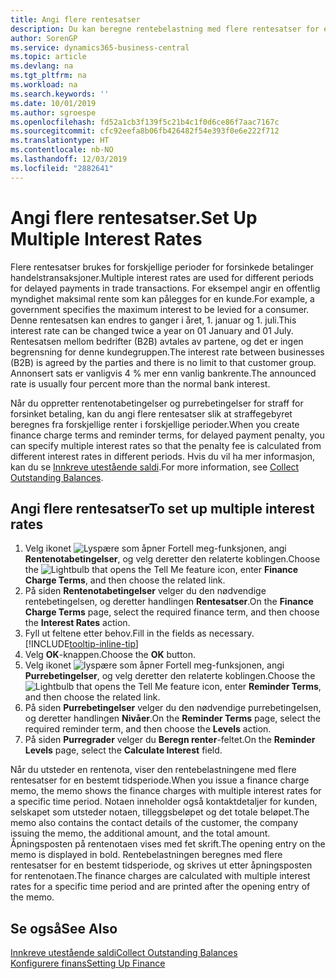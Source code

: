 ```yaml
---
title: Angi flere rentesatser
description: Du kan beregne rentebelastning med flere rentesatser for en bestemt periode. Renteberegningen fungerer på samme måte for alle rentebelastninger. Det er bare satsen for renten for en bestemt periode som varierer.
author: SorenGP
ms.service: dynamics365-business-central
ms.topic: article
ms.devlang: na
ms.tgt_pltfrm: na
ms.workload: na
ms.search.keywords: ''
ms.date: 10/01/2019
ms.author: sgroespe
ms.openlocfilehash: fd52a1cb3f139f5c21b4c1f0d6ce86f7aac7167c
ms.sourcegitcommit: cfc92eefa8b06fb426482f54e393f0e6e222f712
ms.translationtype: HT
ms.contentlocale: nb-NO
ms.lasthandoff: 12/03/2019
ms.locfileid: "2882641"
---
```

# <a name="set-up-multiple-interest-rates"></a><span data-ttu-id="2eeed-104">Angi flere rentesatser.</span><span class="sxs-lookup"><span data-stu-id="2eeed-104">Set Up Multiple Interest Rates</span></span>
<span data-ttu-id="2eeed-105">Flere rentesatser brukes for forskjellige perioder for forsinkede betalinger handelstransaksjoner.</span><span class="sxs-lookup"><span data-stu-id="2eeed-105">Multiple interest rates are used for different periods for delayed payments in trade transactions.</span></span> <span data-ttu-id="2eeed-106">For eksempel angir en offentlig myndighet maksimal rente som kan pålegges for en kunde.</span><span class="sxs-lookup"><span data-stu-id="2eeed-106">For example, a government specifies the maximum interest to be levied for a consumer.</span></span> <span data-ttu-id="2eeed-107">Denne rentesatsen kan endres to ganger i året, 1. januar og 1. juli.</span><span class="sxs-lookup"><span data-stu-id="2eeed-107">This interest rate can be changed twice a year on 01 January and 01 July.</span></span> <span data-ttu-id="2eeed-108">Rentesatsen mellom bedrifter (B2B) avtales av partene, og det er ingen begrensning for denne kundegruppen.</span><span class="sxs-lookup"><span data-stu-id="2eeed-108">The interest rate between businesses (B2B) is agreed by the parties and there is no limit to that customer group.</span></span> <span data-ttu-id="2eeed-109">Annonsert sats er vanligvis 4 % mer enn vanlig bankrente.</span><span class="sxs-lookup"><span data-stu-id="2eeed-109">The announced rate is usually four percent more than the normal bank interest.</span></span>

<span data-ttu-id="2eeed-110">Når du oppretter rentenotabetingelser og purrebetingelser for straff for forsinket betaling, kan du angi flere rentesatser slik at straffegebyret beregnes fra forskjellige renter i forskjellige perioder.</span><span class="sxs-lookup"><span data-stu-id="2eeed-110">When you create finance charge terms and reminder terms, for delayed payment penalty, you can specify multiple interest rates so that the penalty fee is calculated from different interest rates in different periods.</span></span> <span data-ttu-id="2eeed-111">Hvis du vil ha mer informasjon, kan du se [Innkreve utestående saldi](receivables-collect-outstanding-balances.md).</span><span class="sxs-lookup"><span data-stu-id="2eeed-111">For more information, see [Collect Outstanding Balances](receivables-collect-outstanding-balances.md).</span></span>

## <a name="to-set-up-multiple-interest-rates"></a><span data-ttu-id="2eeed-112">Angi flere rentesatser</span><span class="sxs-lookup"><span data-stu-id="2eeed-112">To set up multiple interest rates</span></span>  
1.  <span data-ttu-id="2eeed-113">Velg ikonet ![Lyspære som åpner Fortell meg-funksjonen](media/ui-search/search_small.png "Fortell hva du vil gjøre"), angi **Rentenotabetingelser**, og velg deretter den relaterte koblingen.</span><span class="sxs-lookup"><span data-stu-id="2eeed-113">Choose the ![Lightbulb that opens the Tell Me feature](media/ui-search/search_small.png "Tell me what you want to do") icon, enter **Finance Charge Terms**, and then choose the related link.</span></span>  
2.  <span data-ttu-id="2eeed-114">På siden **Rentenotabetingelser** velger du den nødvendige rentebetingelsen, og deretter handlingen **Rentesatser**.</span><span class="sxs-lookup"><span data-stu-id="2eeed-114">On the **Finance Charge Terms** page, select the required finance term, and then choose the **Interest Rates** action.</span></span>  
3.  <span data-ttu-id="2eeed-115">Fyll ut feltene etter behov.</span><span class="sxs-lookup"><span data-stu-id="2eeed-115">Fill in the fields as necessary.</span></span> [!INCLUDE[tooltip-inline-tip](includes/tooltip-inline-tip_md.md)]
4.  <span data-ttu-id="2eeed-116">Velg **OK**-knappen.</span><span class="sxs-lookup"><span data-stu-id="2eeed-116">Choose the **OK** button.</span></span>  
5.  <span data-ttu-id="2eeed-117">Velg ikonet ![lyspære som åpner Fortell meg-funksjonen](media/ui-search/search_small.png "Fortell hva du vil gjøre"), angi **Purrebetingelser**, og velg deretter den relaterte koblingen.</span><span class="sxs-lookup"><span data-stu-id="2eeed-117">Choose the ![Lightbulb that opens the Tell Me feature](media/ui-search/search_small.png "Tell me what you want to do") icon, enter **Reminder Terms**, and then choose the related link.</span></span>  
6.  <span data-ttu-id="2eeed-118">På siden **Purrebetingelser** velger du den nødvendige purrebetingelsen, og deretter handlingen **Nivåer**.</span><span class="sxs-lookup"><span data-stu-id="2eeed-118">On the **Reminder Terms** page, select the required reminder term, and then choose the **Levels** action.</span></span>  
7.  <span data-ttu-id="2eeed-119">På siden **Purregrader** velger du **Beregn renter**-feltet.</span><span class="sxs-lookup"><span data-stu-id="2eeed-119">On the **Reminder Levels** page, select the **Calculate Interest** field.</span></span>  

<span data-ttu-id="2eeed-120">Når du utsteder en rentenota, viser den rentebelastningene med flere rentesatser for en bestemt tidsperiode.</span><span class="sxs-lookup"><span data-stu-id="2eeed-120">When you issue a finance charge memo, the memo shows the finance charges with multiple interest rates for a specific time period.</span></span> <span data-ttu-id="2eeed-121">Notaen inneholder også kontaktdetaljer for kunden, selskapet som utsteder notaen, tilleggsbeløpet og det totale beløpet.</span><span class="sxs-lookup"><span data-stu-id="2eeed-121">The memo also contains the contact details of the customer, the company issuing the memo, the additional amount, and the total amount.</span></span> <span data-ttu-id="2eeed-122">Åpningsposten på rentenotaen vises med fet skrift.</span><span class="sxs-lookup"><span data-stu-id="2eeed-122">The opening entry on the memo is displayed in bold.</span></span> <span data-ttu-id="2eeed-123">Rentebelastningen beregnes med flere rentesatser for en bestemt tidsperiode, og skrives ut etter åpningsposten for rentenotaen.</span><span class="sxs-lookup"><span data-stu-id="2eeed-123">The finance charges are calculated with multiple interest rates for a specific time period and are printed after the opening entry of the memo.</span></span>  

## <a name="see-also"></a><span data-ttu-id="2eeed-124">Se også</span><span class="sxs-lookup"><span data-stu-id="2eeed-124">See Also</span></span>  
[<span data-ttu-id="2eeed-125">Innkreve utestående saldi</span><span class="sxs-lookup"><span data-stu-id="2eeed-125">Collect Outstanding Balances</span></span>](receivables-collect-outstanding-balances.md)  
[<span data-ttu-id="2eeed-126">Konfigurere finans</span><span class="sxs-lookup"><span data-stu-id="2eeed-126">Setting Up Finance</span></span>](finance-setup-finance.md)
